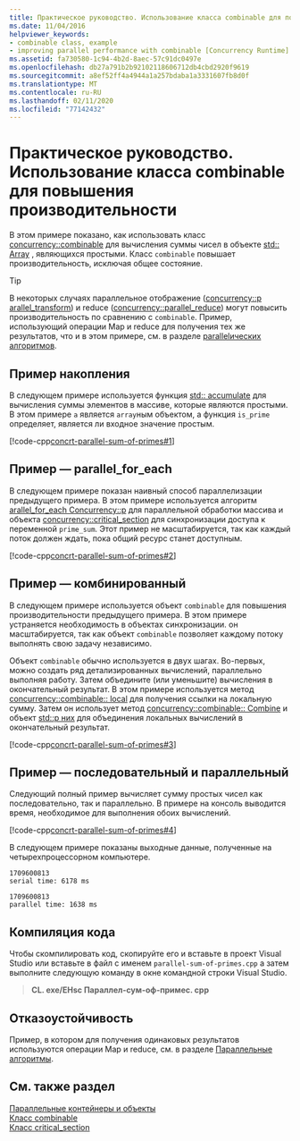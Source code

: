 ```yaml
---
title: Практическое руководство. Использование класса combinable для повышения производительности
ms.date: 11/04/2016
helpviewer_keywords:
- combinable class, example
- improving parallel performance with combinable [Concurrency Runtime]
ms.assetid: fa730580-1c94-4b2d-8aec-57c91dc0497e
ms.openlocfilehash: db27a791b2b92102118606712db4cbd2920f9619
ms.sourcegitcommit: a8ef52ff4a4944a1a257bdaba1a3331607fb8d0f
ms.translationtype: MT
ms.contentlocale: ru-RU
ms.lasthandoff: 02/11/2020
ms.locfileid: "77142432"
---
```

# <a name="how-to-use-combinable-to-improve-performance"></a>Практическое руководство. Использование класса combinable для повышения производительности

В этом примере показано, как использовать класс [concurrency::combinable](../../parallel/concrt/reference/combinable-class.md) для вычисления суммы чисел в объекте [std:: Array](../../standard-library/array-class-stl.md) , являющихся простыми. Класс `combinable` повышает производительность, исключая общее состояние.

> [!TIP]
> В некоторых случаях параллельное отображение ([concurrency::p arallel_transform](reference/concurrency-namespace-functions.md#parallel_transform)) и reduce ([concurrency::parallel_reduce](reference/concurrency-namespace-functions.md#parallel_reduce)) могут повысить производительность по сравнению с `combinable`. Пример, использующий операции Map и reduce для получения тех же результатов, что и в этом примере, см. в разделе [parallelических алгоритмов](../../parallel/concrt/parallel-algorithms.md).

## <a name="example---accumulate"></a>Пример накопления

В следующем примере используется функция [std:: accumulate](../../standard-library/numeric-functions.md#accumulate) для вычисления суммы элементов в массиве, которые являются простыми. В этом примере `a` является `array`ным объектом, а функция `is_prime` определяет, является ли входное значение простым.

[!code-cpp[concrt-parallel-sum-of-primes#1](../../parallel/concrt/codesnippet/cpp/how-to-use-combinable-to-improve-performance_1.cpp)]

## <a name="example---parallel_for_each"></a>Пример — parallel_for_each

В следующем примере показан наивный способ параллелизации предыдущего примера. В этом примере используется алгоритм [arallel_for_each Concurrency::p](reference/concurrency-namespace-functions.md#parallel_for_each) для параллельной обработки массива и объекта [concurrency::critical_section](../../parallel/concrt/reference/critical-section-class.md) для синхронизации доступа к переменной `prime_sum`. Этот пример не масштабируется, так как каждый поток должен ждать, пока общий ресурс станет доступным.

[!code-cpp[concrt-parallel-sum-of-primes#2](../../parallel/concrt/codesnippet/cpp/how-to-use-combinable-to-improve-performance_2.cpp)]

## <a name="example---combinable"></a>Пример — комбинированный

В следующем примере используется объект `combinable` для повышения производительности предыдущего примера. В этом примере устраняется необходимость в объектах синхронизации. он масштабируется, так как объект `combinable` позволяет каждому потоку выполнять свою задачу независимо.

Объект `combinable` обычно используется в двух шагах. Во-первых, можно создать ряд детализированных вычислений, параллельно выполняя работу. Затем объедините (или уменьшите) вычисления в окончательный результат. В этом примере используется метод [concurrency::combinable:: local](reference/combinable-class.md#local) для получения ссылки на локальную сумму. Затем он использует метод [concurrency::combinable:: Combine](reference/combinable-class.md#combine) и объект [std::p них](../../standard-library/plus-struct.md) для объединения локальных вычислений в окончательный результат.

[!code-cpp[concrt-parallel-sum-of-primes#3](../../parallel/concrt/codesnippet/cpp/how-to-use-combinable-to-improve-performance_3.cpp)]

## <a name="example---serial-and-parallel"></a>Пример — последовательный и параллельный

Следующий полный пример вычисляет сумму простых чисел как последовательно, так и параллельно. В примере на консоль выводится время, необходимое для выполнения обоих вычислений.

[!code-cpp[concrt-parallel-sum-of-primes#4](../../parallel/concrt/codesnippet/cpp/how-to-use-combinable-to-improve-performance_4.cpp)]

В следующем примере показаны выходные данные, полученные на четырехпроцессорном компьютере.

```Output
1709600813
serial time: 6178 ms

1709600813
parallel time: 1638 ms
```

## <a name="compiling-the-code"></a>Компиляция кода

Чтобы скомпилировать код, скопируйте его и вставьте в проект Visual Studio или вставьте в файл с именем `parallel-sum-of-primes.cpp` а затем выполните следующую команду в окне командной строки Visual Studio.

> **CL. exe/EHsc Параллел-сум-оф-примес. cpp**

## <a name="robust-programming"></a>Отказоустойчивость

Пример, в котором для получения одинаковых результатов используются операции Map и reduce, см. в разделе [Параллельные алгоритмы](../../parallel/concrt/parallel-algorithms.md).

## <a name="see-also"></a>См. также раздел

[Параллельные контейнеры и объекты](../../parallel/concrt/parallel-containers-and-objects.md)<br/>
[Класс combinable](../../parallel/concrt/reference/combinable-class.md)<br/>
[Класс critical_section](../../parallel/concrt/reference/critical-section-class.md)
